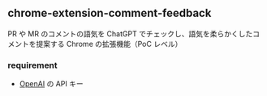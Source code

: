 ## chrome-extension-comment-feedback

PR や MR のコメントの語気を ChatGPT でチェックし、語気を柔らかくしたコメントを提案する Chrome の拡張機能（PoC レベル）

### requirement

- [OpenAI](https://platform.openai.com/docs/api-reference/chat/create) の API キー
